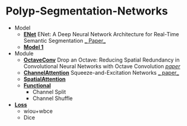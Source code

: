 # Polyp-Segmentation-Networks

- Model
    - [__ENet__](https://github.com/yc096/Polyp-Segmentation-Networks/blob/main/Model/ENet.py)  ENet: A Deep Neural Network Architecture for Real-Time Semantic Segmentation [_
      Paper_](https://arxiv.org/abs/1606.02147)
    - [__Model 1__](https://github.com/yc096/Polyp-Segmentation-Networks/blob/main/Model/Model1.py)
- Module
    - [__OctaveConv__](https://github.com/yc096/Polyp-Segmentation-Networks/blob/main/Module/OctaveConv.py) Drop an Octave: Reducing Spatial Redundancy in Convolutional Neural Networks with Octave
      Convolution [_paper_](https://arxiv.org/abs/1904.05049)
    - [__ChannelAttention__](https://github.com/yc096/Polyp-Segmentation-Networks/blob/main/Module/ChannelAttention.py) Squeeze-and-Excitation Networks [_
      paper_](https://openaccess.thecvf.com/content_cvpr_2018/papers/Hu_Squeeze-and-Excitation_Networks_CVPR_2018_paper.pdf)
    - [__SpatialAttention__](https://github.com/yc096/Polyp-Segmentation-Networks/blob/main/Module/SpatalAttention.py)
    - [__Functional__](https://github.com/yc096/Polyp-Segmentation-Networks/blob/main/Module/.py)
        - Channel Split
        - Channel Shuffle
- [__Loss__](https://github.com/yc096/Polyp-Segmentation-Networks/blob/main/Utils/loss.py)
    - wiou+wbce
    - Dice